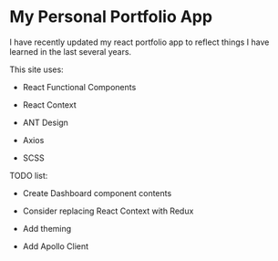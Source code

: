 # My Personal Portfolio App

I have recently updated my react portfolio app to reflect things I have learned in the last several years.

This site uses:

- React Functional Components

- React Context

- ANT Design

- Axios

- SCSS

TODO list:

- Create Dashboard component contents

- Consider replacing React Context with Redux

- Add theming

- Add Apollo Client